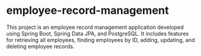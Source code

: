 # employee-record-management
This project is an employee record management application developed using Spring Boot, Spring Data JPA, and PostgreSQL. It includes features for retrieving all employees, finding employees by ID, adding, updating, and deleting employee records.
